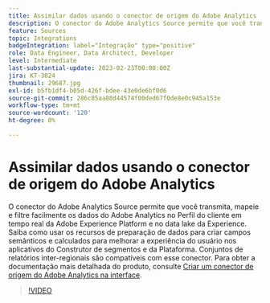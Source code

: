 ```yaml
---
title: Assimilar dados usando o conector de origem do Adobe Analytics
description: O conector do Adobe Analytics Source permite que você transmita, mapeie e filtre facilmente os dados do Adobe Analytics no Perfil do cliente em tempo real da Adobe Experience Platform e no data lake da Experience.
feature: Sources
topic: Integrations
badgeIntegration: label="Integração" type="positive"
role: Data Engineer, Data Architect, Developer
level: Intermediate
last-substantial-update: 2023-02-23T00:00:00Z
jira: KT-3824
thumbnail: 29687.jpg
exl-id: b5fb1df4-b05d-426f-bdee-43e0de6bf0d6
source-git-commit: 286c85aa88d44574f00ded67f0de8e0c945a153e
workflow-type: tm+mt
source-wordcount: '120'
ht-degree: 0%

---
```


# Assimilar dados usando o conector de origem do Adobe Analytics

O conector do Adobe Analytics Source permite que você transmita, mapeie e filtre facilmente os dados do Adobe Analytics no Perfil do cliente em tempo real da Adobe Experience Platform e no data lake da Experience. Saiba como usar os recursos de preparação de dados para criar campos semânticos e calculados para melhorar a experiência do usuário nos aplicativos do Construtor de segmentos e da Plataforma. Conjuntos de relatórios inter-regionais são compatíveis com esse conector. Para obter a documentação mais detalhada do produto, consulte [Criar um conector de origem do Adobe Analytics na interface](https://experienceleague.adobe.com/docs/experience-platform/sources/ui-tutorials/create/adobe-applications/analytics.html?lang=pt-BR).

>[!VIDEO](https://video.tv.adobe.com/v/3430257?learn=on&enablevpops&captions=por_br)
